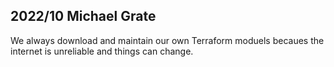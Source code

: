 ## 2022/10 Michael Grate

We always download and maintain our own Terraform moduels becaues the internet is unreliable and things can change. 
